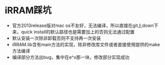 # iRRAM踩坑
- 官方2013release版对mac os不友好，无法编译，所以直接在git上down下来，quick install的默认路径也是需要加上的否则无法通过配置
- 默认安装一次除非卸载否则不支持再一次安装
- iRRAM.lib含有main方法的实现，除非修改库文件或者直接使用提供的make方法编译
- 编译部分方法出bug，集中在e^x那一块，修改部分实现成功